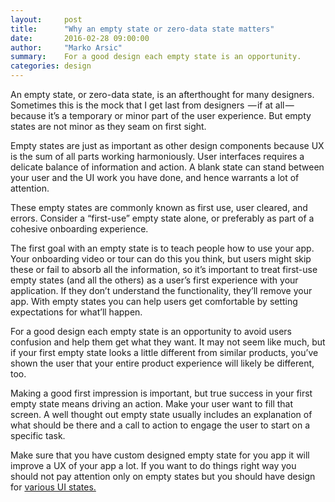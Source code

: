 ```yaml
---
layout:     post
title:      "Why an empty state or zero-data state matters"
date:       2016-02-28 09:00:00
author:     "Marko Arsic"
summary:    For a good design each empty state is an opportunity.
categories: design
---
```


An empty state, or zero-data state, is an afterthought for many designers. Sometimes this is the mock that I get last from designers  — if at all — because it’s a temporary or minor part of the user experience. But empty states are not minor as they seam on first sight.

Empty states are just as important as other design components because UX is the sum of all parts working harmoniously. User interfaces requires a delicate balance of information and action. A blank state can stand between your user and the UI work you have done, and hence warrants a lot of attention.

These empty states are commonly known as first use, user cleared, and errors. Consider a “first-use” empty state alone, or preferably as part of a cohesive onboarding experience.

The first goal with an empty state is to teach people how to use your app. Your onboarding video or tour can do this you think, but users might skip these or fail to absorb all the information, so it’s important to treat first-use empty states (and all the others) as a user’s first experience with your application. If they don’t understand the functionality, they’ll remove your app. With empty states you can help users get comfortable by setting expectations for what’ll happen.

For a good design each empty state is an opportunity to avoid users confusion and help them get what they want. It may not seem like much, but if your first empty state looks a little different from similar products, you’ve shown the user that your entire product experience will likely be different, too.

Making a good first impression is important, but true success in your first empty state means driving an action. Make your user want to fill that screen. A well thought out empty state usually includes an explanation of what should be there and a call to action to engage the user to start on a specific task.

Make sure that you have custom designed empty state for you app it will improve a UX of your app a lot. If you want to do things right way you should not pay attention only on empty states but you should have design for [various UI states.](https://medium.com/@_mikehlee/designing-for-various-states-823816e49c8d#.ppt9989vj)
